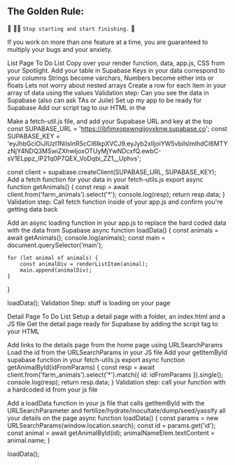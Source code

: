 ## The Golden Rule: 

🦸 🦸‍♂️ `Stop starting and start finishing.` 🏁

If you work on more than one feature at a time, you are guaranteed to multiply your bugs and your anxiety.

List Page To Do List
Copy over your render function, data, app.js, CSS from your Spotlight.
Add your table in Supabase
Keys in your data correspond to your columns
Strings become varchars, Numbers become either ints or floats
Lets not worry about nested arrays
Create a row for each item in your array of data using the values Validation step: Can you see the data in Supabase (also can ask TAs or Julie)
Set up my app to be ready for Supabase
Add our script tag to our HTML in the <head>
<script defer src="https://cdn.jsdelivr.net/npm/@supabase/supabase-js"></script>
Make a fetch-util.js file, and add your Supabase URL and key at the top
const SUPABASE_URL = 'https://ibfimxopxwngijoyxknw.supabase.co';
const SUPABASE_KEY =
    'eyJhbGciOiJIUzI1NiIsInR5cCI6IkpXVCJ9.eyJyb2xlIjoiYW5vbiIsImlhdCI6MTYzNjY4NDQ3MSwiZXhwIjoxOTUyMjYwNDcxfQ.ewbC-sV1ELppz_IP21q0P7QEX_VoDqbi_ZZ1__Uphvs';

const client = supabase.createClient(SUPABASE_URL, SUPABASE_KEY);
Add a fetch function for your data in your fetch-utils.js
export async function getAnimals() {
    const resp = await client.from('farm_animals').select('*');
    console.log(resp);
    return resp.data;
}
Validation step: Call fetch function inside of your app.js and confirm you're getting data back

Add an async loading function in your app.js to replace the hard coded data with the data from Supabase
async function loadData() {
    const animals = await getAnimals();
    console.log(animals);
    const main = document.querySelector('main');

    for (let animal of animals) {
        const animalDiv = renderListItem(animal);
        main.append(animalDiv);
    }
}

loadData();
Validation Step: stuff is loading on your page

Detail Page To Do List
Setup a detail page with a folder, an index.html and a JS file
Get the detail page ready for Supabase by adding the script tag to your HTML
<script defer src="https://cdn.jsdelivr.net/npm/@supabase/supabase-js"></script>
Add links to the details page from the home page using URLSearchParams
Load the id from the URLSearchParams in your JS file
Add your getItemById supabase function in your fetch-utils.js
export async function getAnimalById(idFromParams) {
    const resp = await client.from('farm_animals').select('*').match({ id: idFromParams }).single();
    console.log(resp);
    return resp.data;
}
Validation step: call your function with a hardcoded id from your js file

Add a loadData function in your js file that calls getItemById with the URLSearchParameter and fertilize/hydrate/inocultate/dump/seed/yassify all your details on the page
async function loadData() {
    const params = new URLSearchParams(window.location.search);
    const id = params.get('id');
    const animal = await getAnimalById(id);
    animalNameElem.textContent = animal.name;
}

loadData();